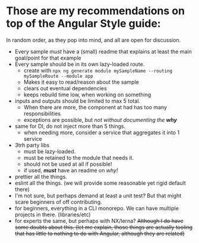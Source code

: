 # Those are my recommendations on top of the Angular Style guide:

In random order, as they pop into mind, and all are open for discussion.

* Every sample _must_ have a (small) readme that explains at least the main goal/point for that example
* Every sample should be in its own lazy-loaded route. 
  * create with `npx ng generate module mySampleName --routing mySampleRoute --module app`
  * Makes it easy to read/reason about the sample
  * clears out eventual dependencies
  * keeps rebuild time low, when working on something
* inputs and outputs should be limited to max 5 total.
  * When there are more, the component at had has too many responsibilities
  * exceptions are possible, but _not without documenting the **why**_  
* same for DI, do not inject more than 5 things. 
  * when needing more, consider a service that aggregates it into 1 service
* 3trh party libs
  * must be lazy-loaded.
  * must be retained to the module that needs it.
  * should not be used at all if possible!
  * if used, ***must*** have an readme on _why!_
* prettier all the things.
* eslint all the things. (we will provide some reasonable yet rigid default there)
* I'm not sure, but perhaps demand at least a unit test? But that might scare beginners of off contributing.
* for beginners, everything in a CLI monorepo. We can have multiple projects in there. (libraries/etc)
* for experts the same, but perhaps with NX/lerna? ~~Although I do have some doubts about this. (let me explain, those things are actually tooling that has little to nothing to do with Angular, although they are related)~~ 
